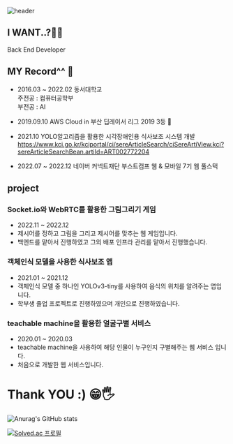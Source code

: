 ![header](https://capsule-render.vercel.app/api?type=waving&color=AEE4FF&height=300&section=header&text=LeeGunHo&fontSize=90)

## I WANT..?🙏🙏
Back End Developer

## MY Record^^ 📜
- 2016.03 ~ 2022.02 동서대학교   
  주전공 : 컴퓨터공학부   
  부전공 : AI   

- 2019.09.10 AWS Cloud in 부산 딥레이서 리그 2019 3등 🥉

- 2021.10 YOLO알고리즘을 활용한 시각장애인용 식사보조 시스템 개발
<br> https://www.kci.go.kr/kciportal/ci/sereArticleSearch/ciSereArtiView.kci?sereArticleSearchBean.artiId=ART002772204

- 2022.07 ~ 2022.12 네이버 커넥트재단 부스트캠프 웹 & 모바일 7기 웹 풀스택

## project
### Socket.io와 WebRTC를 활용한 그림그리기 게임
- 2022.11 ~ 2022.12
- 제시어를 정하고 그림을 그리고 제시어를 맞추는 웹 게임입니다.
- 백엔드를 맡아서 진행하였고 그외 배포 인프라 관리를 맡아서 진행했습니다.

### 객체인식 모델을 사용한 식사보조 앱
- 2021.01 ~ 2021.12
- 객체인식 모델 중 하나인 YOLOv3-tiny를 사용하여 음식의 위치를 알려주는 앱입니다.
- 학부생 졸업 프로젝트로 진행하였으며 개인으로 진행하였습니다.

### teachable machine을 활용한 얼굴구별 서비스
- 2020.01 ~ 2020.03
- teachable machine을 사용하여 해당 인물이 누구인지 구별해주는 웹 서비스 입니다.
- 처음으로 개발한 웹 서비스입니다.

# Thank YOU :) 😁🖐

![Anurag's GitHub stats](https://github-readme-stats.vercel.app/api?username=youhavetopay&show_icons=true&theme=dracula)
<br>

[![Solved.ac 프로필](http://mazassumnida.wtf/api/v2/generate_badge?boj=fldhsfk)](https://solved.ac/fldhsfk)
<!--
**youhavetopay/youhavetopay** is a ✨ _special_ ✨ repository because its `README.md` (this file) appears on your GitHub profile.

Here are some ideas to get you started:

- 🔭 I’m currently working on ...
- 🌱 I’m currently learning ...
- 👯 I’m looking to collaborate on ...
- 🤔 I’m looking for help with ...
- 💬 Ask me about ...
- 📫 How to reach me: ...
- 😄 Pronouns: ...
- ⚡ Fun fact: ...
-->
